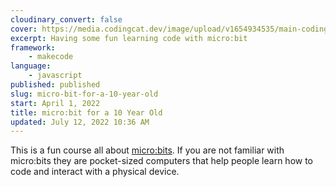 ```yaml
---
cloudinary_convert: false
cover: https://media.codingcat.dev/image/upload/v1654934535/main-codingcatdev-photo/courses/ForA10YearOld/ForA10YearOldMicroBitIntro.png
excerpt: Having some fun learning code with micro:bit
framework: 
    - makecode
language:
    - javascript
published: published
slug: micro-bit-for-a-10-year-old
start: April 1, 2022
title: micro:bit for a 10 Year Old
updated: July 12, 2022 10:36 AM
---
```


This is a fun course all about [micro:bits](https://microbit.org/). If you are not familiar with micro:bits they are pocket-sized computers that help people learn how to code and interact with a physical device.